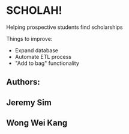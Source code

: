 # SCHOLAH!
Helping prospective students find scholarships

Things to improve:
- Expand database 
- Automate ETL process
- "Add to bag" functionality

## Authors:
## Jeremy Sim

## Wong Wei Kang

